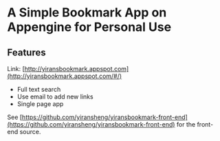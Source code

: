 # A Simple Bookmark App on Appengine for Personal Use

## Features

Link: [http://yiransbookmark.appspot.com](http://yiransbookmark.appspot.com/#/)

* Full text search
* Use email to add new links
* Single page app

See [https://github.com/yiransheng/yiransbookmark-front-end](https://github.com/yiransheng/yiransbookmark-front-end) for the front-end source.


